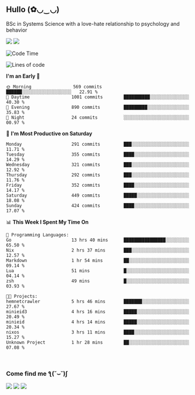 <h2>Hullo (✿◡‿◡)</h2>

BSc in Systems Science with a love-hate relationship to psychology and behavior

<img src="https://github-readme-activity-graph.vercel.app/graph?username=hedonicadapter&theme=high-contrast"/>
<img src="https://github-readme-stats-git-masterrstaa-rickstaa.vercel.app/api?username=hedonicadapter&theme=highcontrast"/>

<!--START_SECTION:waka-->
![Code Time](http://img.shields.io/badge/Code%20Time-1%2C639%20hrs%2044%20mins-blue)

![Lines of code](https://img.shields.io/badge/From%20Hello%20World%20I%27ve%20Written-6.5%20million%20lines%20of%20code-blue)

**I'm an Early 🐤** 

```text
🌞 Morning                569 commits         ██████░░░░░░░░░░░░░░░░░░░   22.91 % 
🌆 Daytime                1001 commits        ██████████░░░░░░░░░░░░░░░   40.30 % 
🌃 Evening                890 commits         █████████░░░░░░░░░░░░░░░░   35.83 % 
🌙 Night                  24 commits          ░░░░░░░░░░░░░░░░░░░░░░░░░   00.97 % 
```
📅 **I'm Most Productive on Saturday** 

```text
Monday                   291 commits         ███░░░░░░░░░░░░░░░░░░░░░░   11.71 % 
Tuesday                  355 commits         ████░░░░░░░░░░░░░░░░░░░░░   14.29 % 
Wednesday                321 commits         ███░░░░░░░░░░░░░░░░░░░░░░   12.92 % 
Thursday                 292 commits         ███░░░░░░░░░░░░░░░░░░░░░░   11.76 % 
Friday                   352 commits         ████░░░░░░░░░░░░░░░░░░░░░   14.17 % 
Saturday                 449 commits         █████░░░░░░░░░░░░░░░░░░░░   18.08 % 
Sunday                   424 commits         ████░░░░░░░░░░░░░░░░░░░░░   17.07 % 
```


📊 **This Week I Spent My Time On** 

```text
💬 Programming Languages: 
Go                       13 hrs 40 mins      ████████████████░░░░░░░░░   65.50 % 
Nix                      2 hrs 37 mins       ███░░░░░░░░░░░░░░░░░░░░░░   12.57 % 
Markdown                 1 hr 54 mins        ██░░░░░░░░░░░░░░░░░░░░░░░   09.14 % 
Lua                      51 mins             █░░░░░░░░░░░░░░░░░░░░░░░░   04.14 % 
zsh                      49 mins             █░░░░░░░░░░░░░░░░░░░░░░░░   03.93 % 

🐱‍💻 Projects: 
hemnetcrawler            5 hrs 46 mins       ███████░░░░░░░░░░░░░░░░░░   27.67 % 
minieid3                 4 hrs 16 mins       █████░░░░░░░░░░░░░░░░░░░░   20.49 % 
minieid                  4 hrs 14 mins       █████░░░░░░░░░░░░░░░░░░░░   20.34 % 
nixos                    3 hrs 11 mins       ████░░░░░░░░░░░░░░░░░░░░░   15.27 % 
Unknown Project          1 hr 28 mins        ██░░░░░░░░░░░░░░░░░░░░░░░   07.08 % 
```


<!--END_SECTION:waka-->

<br/>
<h3>Come find me ƪ(˘⌣˘)ʃ </h3>

<a href="https://hedonicadapter.com/"><img src="https://img.shields.io/badge/-Portfolio-3423A6?style=flat-square&logo=Google-Chrome&logoColor=white"/></a>
<a href="www.linkedin.com/in/sam-herman"><img src="https://img.shields.io/badge/-Sam%20Herman-0077B5?style=flat-square&logo=Linkedin&logoColor=white"/></a>
<a href="mailto:mailservice.samherman@gamil.com"><img src="https://img.shields.io/badge/-mailservice.samherman@gamil.com-D14836?style=flat-square&logo=Gmail&logoColor=white"/></a>

<!--
**cdthomp1/cdthomp1** is a ✨ _special_ ✨ repository because its `README.md` (this file) appears on your GitHub profile.


----
Credit: [cdthomp1](https://github.com/cdthomp1)

Last Edited on: 19/11/2020
